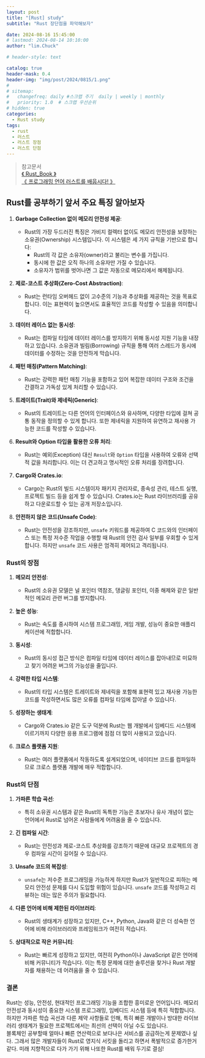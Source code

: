 ```yaml
---
layout: post
title: "[Rust] study"
subtitle: "Rust 장단점을 파악해보자"

date: 2024-08-16 15:45:00
# lastmod: 2024-08-14 10:10:00
author: "lim.Chuck"

# header-style: text

catalog: true
header-mask: 0.4
header-img: "img/post/2024/0815/1.png"
#
# sitemap:
#   changefreq: daily #스크랩 주기  daily | weekly | monthly
#   priority: 1.0  # 스크랩 우선순위
# hidden: true
categories:
  - Rust study
tags:
  - rust
  - 러스트
  - 러스트 장점
  - 러스트 단점
---
```


> 참고문서 <br/>[ 《 Rust_Book 》 ](https://doc.rust-kr.org/)<br/>[ 《 프로그래밍 언어 러스트를 배웁시다! 》 ](https://www.youtube.com/watch?v=W9DO6m8JSSs&list=PLfllocyHVgsSJf1zO6k6o3SX2mbZjAqYE)

## Rust를 공부하기 앞서 주요 특징 알아보자

1. **Garbage Collection 없이 메모리 안전성 제공**:

   - Rust의 가장 두드러진 특징은 가비지 컬렉터 없이도 메모리 안전성을 보장하는 소유권(Ownership) 시스템입니다. 이 시스템은 세 가지 규칙을 기반으로 합니다:
     - Rust의 각 값은 소유자(owner)라고 불리는 변수를 가집니다.
     - 동시에 한 값은 오직 하나의 소유자만 가질 수 있습니다.
     - 소유자가 범위를 벗어나면 그 값은 자동으로 메모리에서 해제됩니다.

2. **제로-코스트 추상화(Zero-Cost Abstraction)**:

   - Rust는 런타임 오버헤드 없이 고수준의 기능과 추상화를 제공하는 것을 목표로 합니다. 이는 표현력이 높으면서도 효율적인 코드를 작성할 수 있음을 의미합니다.

3. **데이터 레이스 없는 동시성**:

   - Rust는 컴파일 타임에 데이터 레이스를 방지하기 위해 동시성 지원 기능을 내장하고 있습니다. 소유권과 빌림(Borrowing) 규칙을 통해 여러 스레드가 동시에 데이터를 수정하는 것을 안전하게 막습니다.

4. **패턴 매칭(Pattern Matching)**:

   - Rust는 강력한 패턴 매칭 기능을 포함하고 있어 복잡한 데이터 구조와 조건을 간결하고 가독성 있게 처리할 수 있습니다.

5. **트레이트(Trait)와 제네릭(Generic)**:

   - Rust의 트레이트는 다른 언어의 인터페이스와 유사하며, 다양한 타입에 걸쳐 공통 동작을 정의할 수 있게 합니다. 또한 제네릭을 지원하여 유연하고 재사용 가능한 코드를 작성할 수 있습니다.

6. **Result와 Option 타입을 활용한 오류 처리**:

   - Rust는 예외(Exception) 대신 `Result`와 `Option` 타입을 사용하여 오류와 선택적 값을 처리합니다. 이는 더 견고하고 명시적인 오류 처리를 장려합니다.

7. **Cargo와 Crates.io**:

   - Cargo는 Rust의 빌드 시스템이자 패키지 관리자로, 종속성 관리, 테스트 실행, 프로젝트 빌드 등을 쉽게 할 수 있습니다. Crates.io는 Rust 라이브러리를 공유하고 다운로드할 수 있는 공개 저장소입니다.

8. **안전하지 않은 코드(Unsafe Code)**:
   - Rust는 안전성을 강조하지만, `unsafe` 키워드를 제공하여 C 코드와의 인터페이스 또는 특정 저수준 작업을 수행할 때 Rust의 안전 검사 일부를 우회할 수 있게 합니다. 하지만 `unsafe` 코드 사용은 엄격히 제어되고 격리됩니다.

### Rust의 장점

1. **메모리 안전성**:

   - Rust의 소유권 모델은 널 포인터 역참조, 댕글링 포인터, 이중 해제와 같은 일반적인 메모리 관련 버그를 방지합니다.

2. **높은 성능**:

   - Rust는 속도를 중시하여 시스템 프로그래밍, 게임 개발, 성능이 중요한 애플리케이션에 적합합니다.

3. **동시성**:

   - Rust의 동시성 접근 방식은 컴파일 타임에 데이터 레이스를 잡아내므로 미묘하고 찾기 어려운 버그의 가능성을 줄입니다.

4. **강력한 타입 시스템**:

   - Rust의 타입 시스템은 트레이트와 제네릭을 포함해 표현력 있고 재사용 가능한 코드를 작성하면서도 많은 오류를 컴파일 타임에 잡아낼 수 있습니다.

5. **성장하는 생태계**:

   - Cargo와 Crates.io 같은 도구 덕분에 Rust는 웹 개발에서 임베디드 시스템에 이르기까지 다양한 응용 프로그램에 점점 더 많이 사용되고 있습니다.

6. **크로스 플랫폼 지원**:
   - Rust는 여러 플랫폼에서 작동하도록 설계되었으며, 네이티브 코드를 컴파일하므로 크로스 플랫폼 개발에 매우 적합합니다.

### Rust의 단점

1. **가파른 학습 곡선**:

   - 특히 소유권 시스템과 같은 Rust의 독특한 기능은 초보자나 유사 개념이 없는 언어에서 Rust로 넘어온 사람들에게 어려움을 줄 수 있습니다.

2. **긴 컴파일 시간**:

   - Rust는 안전성과 제로-코스트 추상화를 강조하기 때문에 대규모 프로젝트의 경우 컴파일 시간이 길어질 수 있습니다.

3. **Unsafe 코드의 복잡성**:

   - `unsafe`는 저수준 프로그래밍을 가능하게 하지만 Rust가 일반적으로 피하는 메모리 안전성 문제를 다시 도입할 위험이 있습니다. `unsafe` 코드를 작성하고 리뷰하는 데는 많은 주의가 필요합니다.

4. **다른 언어에 비해 제한된 라이브러리**:

   - Rust의 생태계가 성장하고 있지만, C++, Python, Java와 같은 더 성숙한 언어에 비해 라이브러리와 프레임워크가 여전히 적습니다.

5. **상대적으로 작은 커뮤니티**:
   - Rust는 빠르게 성장하고 있지만, 여전히 Python이나 JavaScript 같은 언어에 비해 커뮤니티가 작습니다. 이는 특정 문제에 대한 솔루션을 찾거나 Rust 개발자를 채용하는 데 어려움을 줄 수 있습니다.

### 결론

Rust는 성능, 안전성, 현대적인 프로그래밍 기능을 조합한 흥미로운 언어입니다. 메모리 안전성과 동시성이 중요한 시스템 프로그래밍, 임베디드 시스템 등에 특히 적합합니다. 하지만 가파른 학습 곡선과 다른 제약 사항들로 인해, 특히 빠른 개발이나 방대한 라이브러리 생태계가 필요한 프로젝트에서는 최선의 선택이 아닐 수도 있습니다.  
블록체인 공부할때 얼마나 빠른 연산력으로 보다나은 서비스를 공급하는게 문제였나 싶다. 그래서 많은 개발자들이 Rust로 영지식 서킷을 돌리고 하면서 폭발적으로 증가한거같다. 미래 지향적으로 다가 가기 위해 나또한 Rust를 배워 두기로 결심!
